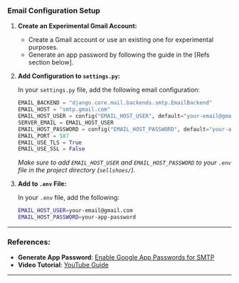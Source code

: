 ### Email Configuration Setup

1. **Create an Experimental Gmail Account:**
   - Create a Gmail account or use an existing one for experimental purposes.
   - Generate an app password by following the guide in the [Refs section below].

2. **Add Configuration to `settings.py`:**

   In your `settings.py` file, add the following email configuration:

   ```python
   EMAIL_BACKEND = "django.core.mail.backends.smtp.EmailBackend"
   EMAIL_HOST = "smtp.gmail.com"
   EMAIL_HOST_USER = config("EMAIL_HOST_USER", default="your-email@gmail.com", cast=str)  # Your Gmail address
   SERVER_EMAIL = EMAIL_HOST_USER
   EMAIL_HOST_PASSWORD = config("EMAIL_HOST_PASSWORD", default="your-app-password", cast=str)  # App password
   EMAIL_PORT = 587
   EMAIL_USE_TLS = True
   EMAIL_USE_SSL = False
   ```

   _Make sure to add `EMAIL_HOST_USER` and `EMAIL_HOST_PASSWORD` to your `.env` file in the project directory (`sellshoes/`)._

3. **Add to `.env` File:**

   In your `.env` file, add the following:

   ```bash
   EMAIL_HOST_USER=your-email@gmail.com
   EMAIL_HOST_PASSWORD=your-app-password
   ```

---

### References:
- **Generate App Password**: [Enable Google App Passwords for SMTP](https://www.febooti.com/products/automation-workshop/tutorials/enable-google-app-passwords-for-smtp.html)
- **Video Tutorial**: [YouTube Guide](https://www.youtube.com/watch?v=74QQfPrk4vE)

---
